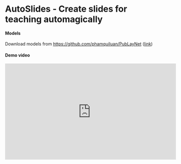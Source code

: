 # AutoSlides - Create slides for teaching automagically




#### Models
Download models from https://github.com/phamquiluan/PubLayNet ([link](https://drive.google.com/file/d/1Jx2m_2I1d9PYzFRQ4gl82xQa-G7Vsnsl/view?usp=sharing))


  
#### Demo video

<iframe width="560" height="315" src="https://www.youtube.com/embed/8mMY6_9RMg8" title="YouTube video player" frameborder="0" allow="accelerometer; autoplay; clipboard-write; encrypted-media; gyroscope; picture-in-picture" allowfullscreen></iframe>
